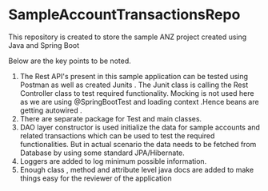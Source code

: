 # SampleAccountTransactionsRepo
This repository is created to store the sample ANZ project created using Java and Spring Boot

Below are the key points to be noted.

1. The Rest API's present in this sample application can be tested using Postman as well as created Junits . The Junit class is calling the Rest Controller class to test required functionality.
   Mocking is not used here as we are using @SpringBootTest and loading context .Hence beans are getting autowired .
2. There are separate package for Test and main classes.
3. DAO layer constructor is used initialize the data for sample accounts and related transactions which can be used to test the required functionalities. 
   But in actual scenario the data needs to be fetched from Database by using some standard JPA/Hibernate. 
4. Loggers are added to log minimum possible information.
5. Enough class , method and attribute level java docs are added to make things easy for the reviewer of the application
